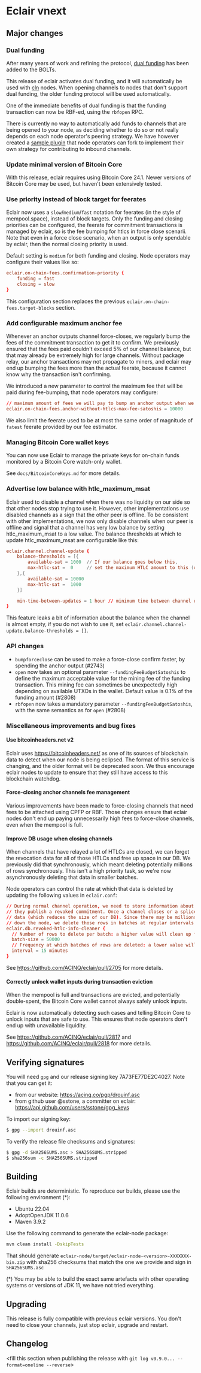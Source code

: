 # Eclair vnext

<insert here a high-level description of the release>

## Major changes

### Dual funding

After many years of work and refining the protocol, [dual funding](https://github.com/lightning/bolts/pull/851) has been added to the BOLTs.

This release of eclair activates dual funding, and it will automatically be used with [cln](https://github.com/ElementsProject/lightning/) nodes. When opening channels to nodes that don't support dual funding, the older funding protocol will be used automatically.

One of the immediate benefits of dual funding is that the funding transaction can now be RBF-ed, using the `rbfopen` RPC.

There is currently no way to automatically add funds to channels that are being opened to your node, as deciding whether to do so or not really depends on each node operator's peering strategy.
We have however created a [sample plugin](https://github.com/ACINQ/eclair-plugins/tree/master/channel-funding) that node operators can fork to implement their own strategy for contributing to inbound channels.

### Update minimal version of Bitcoin Core

With this release, eclair requires using Bitcoin Core 24.1.
Newer versions of Bitcoin Core may be used, but haven't been extensively tested.

### Use priority instead of block target for feerates

Eclair now uses a `slow`/`medium`/`fast` notation for feerates (in the style of mempool.space),
instead of block targets. Only the funding and closing priorities can be configured, the feerate
for commitment transactions is managed by eclair, so is the fee bumping for htlcs in force close
scenarii. Note that even in a force close scenario, when an output is only spendable by eclair, then
the normal closing priority is used.

Default setting is `medium` for both funding and closing. Node operators may configure their values like so:

```eclair.conf
eclair.on-chain-fees.confirmation-priority {
    funding = fast
    closing = slow
}
```

This configuration section replaces the previous `eclair.on-chain-fees.target-blocks` section.

### Add configurable maximum anchor fee

Whenever an anchor outputs channel force-closes, we regularly bump the fees of the commitment transaction to get it to confirm.
We previously ensured that the fees paid couldn't exceed 5% of our channel balance, but that may already be extremely high for large channels.
Without package relay, our anchor transactions may not propagate to miners, and eclair may end up bumping the fees more than the actual feerate, because it cannot know why the transaction isn't confirming.

We introduced a new parameter to control the maximum fee that will be paid during fee-bumping, that node operators may configure:

```eclair.conf
// maximum amount of fees we will pay to bump an anchor output when we have no HTLC at risk
eclair.on-chain-fees.anchor-without-htlcs-max-fee-satoshis = 10000
```

We also limit the feerate used to be at most the same order of magnitude of `fatest` feerate provided by our fee estimator.

### Managing Bitcoin Core wallet keys

You can now use Eclair to manage the private keys for on-chain funds monitored by a Bitcoin Core watch-only wallet.

See `docs/BitcoinCoreKeys.md` for more details.

### Advertise low balance with htlc_maximum_msat

Eclair used to disable a channel when there was no liquidity on our side so that other nodes stop trying to use it.
However, other implementations use disabled channels as a sign that the other peer is offline.
To be consistent with other implementations, we now only disable channels when our peer is offline and signal that a channel has very low balance by setting htlc_maximum_msat to a low value.
The balance thresholds at which to update htlc_maximum_msat are configurable like this:

```eclair.conf
eclair.channel.channel-update {
    balance-thresholds = [{
        available-sat = 1000  // If our balance goes below this,
        max-htlc-sat =  0     // set the maximum HTLC amount to this (or htlc-minimum-msat if it's higher).
    },{
        available-sat = 10000
        max-htlc-sat =  1000
    }]

    min-time-between-updates = 1 hour // minimum time between channel updates because the balance changed
}
```

This feature leaks a bit of information about the balance when the channel is almost empty, if you do not wish to use it, set `eclair.channel.channel-update.balance-thresholds = []`.

### API changes

- `bumpforceclose` can be used to make a force-close confirm faster, by spending the anchor output (#2743)
- `open` now takes an optional parameter `--fundingFeeBudgetSatoshis` to define the maximum acceptable value for the mining fee of the funding transaction. This mining fee can sometimes be unexpectedly high depending on available UTXOs in the wallet. Default value is 0.1% of the funding amount (#2808)
- `rbfopen` now takes a mandatory parameter `--fundingFeeBudgetSatoshis`, with the same semantics as for `open` (#2808)

### Miscellaneous improvements and bug fixes

#### Use bitcoinheaders.net v2

Eclair uses <https://bitcoinheaders.net/> as one of its sources of blockchain data to detect when our node is being eclipsed.
The format of this service is changing, and the older format will be deprecated soon.
We thus encourage eclair nodes to update to ensure that they still have access to this blockchain watchdog.

#### Force-closing anchor channels fee management

Various improvements have been made to force-closing channels that need fees to be attached using CPFP or RBF.
Those changes ensure that eclair nodes don't end up paying unnecessarily high fees to force-close channels, even when the mempool is full.

#### Improve DB usage when closing channels

When channels that have relayed a lot of HTLCs are closed, we can forget the revocation data for all of those HTLCs and free up space in our DB. We previously did that synchronously, which meant deleting potentially millions of rows synchronously. This isn't a high priority task, so we're now asynchronously deleting that data in smaller batches.

Node operators can control the rate at which that data is deleted by updating the following values in `eclair.conf`:

```conf
// During normal channel operation, we need to store information about past HTLCs to be able to punish our peer if
// they publish a revoked commitment. Once a channel closes or a splice transaction confirms, we can clean up past
// data (which reduces the size of our DB). Since there may be millions of rows to delete and we don't want to slow
// down the node, we delete those rows in batches at regular intervals.
eclair.db.revoked-htlc-info-cleaner {
  // Number of rows to delete per batch: a higher value will clean up the DB faster, but may have a higher impact on performance.
  batch-size = 50000
  // Frequency at which batches of rows are deleted: a lower value will clean up the DB faster, but may have a higher impact on performance.
  interval = 15 minutes
}
```

See <https://github.com/ACINQ/eclair/pull/2705> for more details.

#### Correctly unlock wallet inputs during transaction eviction

When the mempool is full and transactions are evicted, and potentially double-spent, the Bitcoin Core wallet cannot always safely unlock inputs.

Eclair is now automatically detecting such cases and telling Bitcoin Core to unlock inputs that are safe to use. This ensures that node operators don't end up with unavailable liquidity.

See <https://github.com/ACINQ/eclair/pull/2817> and <https://github.com/ACINQ/eclair/pull/2818> for more details.

## Verifying signatures

You will need `gpg` and our release signing key 7A73FE77DE2C4027. Note that you can get it:

- from our website: https://acinq.co/pgp/drouinf.asc
- from github user @sstone, a committer on eclair: https://api.github.com/users/sstone/gpg_keys

To import our signing key:

```sh
$ gpg --import drouinf.asc
```

To verify the release file checksums and signatures:

```sh
$ gpg -d SHA256SUMS.asc > SHA256SUMS.stripped
$ sha256sum -c SHA256SUMS.stripped
```

## Building

Eclair builds are deterministic. To reproduce our builds, please use the following environment (*):

- Ubuntu 22.04
- AdoptOpenJDK 11.0.6
- Maven 3.9.2

Use the following command to generate the eclair-node package:

```sh
mvn clean install -DskipTests
```

That should generate `eclair-node/target/eclair-node-<version>-XXXXXXX-bin.zip` with sha256 checksums that match the one we provide and sign in `SHA256SUMS.asc`

(*) You may be able to build the exact same artefacts with other operating systems or versions of JDK 11, we have not tried everything.

## Upgrading

This release is fully compatible with previous eclair versions. You don't need to close your channels, just stop eclair, upgrade and restart.

## Changelog

<fill this section when publishing the release with `git log v0.9.0... --format=oneline --reverse`>
